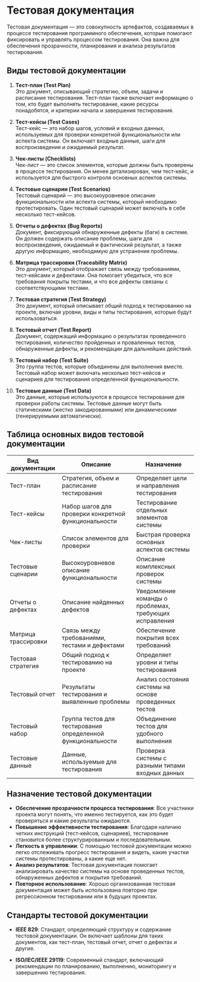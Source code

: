 # Тестовая документация

Тестовая документация — это совокупность артефактов, создаваемых в процессе тестирования программного обеспечения, которые помогают фиксировать и управлять процессом тестирования. Она важна для обеспечения прозрачности, планирования и анализа результатов тестирования.

## Виды тестовой документации

1. **Тест-план (Test Plan)**  
   Это документ, описывающий стратегию, объем, задачи и расписание тестирования. Тест-план также включает информацию о том, кто будет выполнять тестирование, какие ресурсы понадобятся, и критерии начала и завершения тестирования.

2. **Тест-кейсы (Test Cases)**  
   Тест-кейс — это набор шагов, условий и входных данных, используемых для проверки конкретной функциональности или аспекта системы. Он включает входные данные, шаги для воспроизведения и ожидаемый результат.

3. **Чек-листы (Checklists)**  
   Чек-лист — это список элементов, которые должны быть проверены в процессе тестирования. Он менее детализирован, чем тест-кейс, и используется для быстрого контроля основных аспектов системы.

4. **Тестовые сценарии (Test Scenarios)**  
   Тестовый сценарий — это высокоуровневое описание функциональности или аспекта системы, который необходимо протестировать. Один тестовый сценарий может включать в себя несколько тест-кейсов.

5. **Отчеты о дефектах (Bug Reports)**  
   Документ, фиксирующий обнаруженные дефекты (баги) в системе. Он должен содержать описание проблемы, шаги для воспроизведения, ожидаемый и фактический результат, а также другую информацию, необходимую для устранения проблемы.

6. **Матрица трассировки (Traceability Matrix)**  
   Это документ, который отображает связь между требованиями, тест-кейсами и дефектами. Она помогает убедиться, что все требования покрыты тестами, и что все дефекты связаны с соответствующими тестами.

7. **Тестовая стратегия (Test Strategy)**  
   Это документ, который описывает общий подход к тестированию на проекте, включая уровни, виды и типы тестирования, которые будут использоваться.

8. **Тестовый отчет (Test Report)**  
   Документ, содержащий информацию о результатах проведенного тестирования, количество пройденных и проваленных тестов, обнаруженные дефекты, и рекомендации для дальнейших действий.

9. **Тестовый набор (Test Suite)**  
   Это группа тестов, которые объединены для выполнения вместе. Тестовый набор может включать несколько тест-кейсов и сценариев для тестирования определенной функциональности.

10. **Тестовые данные (Test Data)**  
   Это данные, которые используются в процессе тестирования для проверки работы системы. Тестовые данные могут быть статическими (жестко закодированными) или динамическими (генерируемыми автоматически).

## Таблица основных видов тестовой документации

| Вид документации     | Описание                                                                 | Назначение                                                   |
|----------------------|-------------------------------------------------------------------------|--------------------------------------------------------------|
| Тест-план            | Стратегия, объем и расписание тестирования                              | Определяет цели и направления тестирования                   |
| Тест-кейсы           | Набор шагов для проверки конкретной функциональности                    | Тестирование отдельных элементов системы                     |
| Чек-листы            | Список элементов для проверки                                           | Быстрая проверка основных аспектов системы                   |
| Тестовые сценарии    | Высокоуровневое описание функциональности                               | Описание комплексных проверок системы                        |
| Отчеты о дефектах    | Описание найденных дефектов                                             | Уведомление команды о проблемах, требующих исправления       |
| Матрица трассировки  | Связь между требованиями, тестами и дефектами                           | Обеспечение покрытия всех требований                         |
| Тестовая стратегия   | Общий подход к тестированию на проекте                                  | Определяет уровни и типы тестирования                        |
| Тестовый отчет       | Результаты тестирования и выявленные проблемы                          | Анализ состояния системы на основе проведенных тестов        |
| Тестовый набор       | Группа тестов для тестирования определенной функциональности            | Объединение тестов для удобного выполнения                   |
| Тестовые данные      | Данные, используемые для тестирования                                   | Проверка системы с разными типами входных данных             |

## Назначение тестовой документации

- **Обеспечение прозрачности процесса тестирования**: Все участники проекта могут понять, что именно тестируется, как это будет проверяться и какие результаты ожидаются.
- **Повышение эффективности тестирования**: Благодаря наличию четких инструкций (тест-кейсов, сценариев), тестирование становится более структурированным и последовательным.
- **Легкость в управлении**: С помощью тестовой документации можно легко отслеживать прогресс тестирования и видеть, какие участки системы протестированы, а какие еще нет.
- **Анализ результатов**: Тестовая документация помогает анализировать качество системы на основе проведенных тестов, обнаруженных дефектов и покрытия требований.
- **Повторное использование**: Хорошо организованная тестовая документация может быть использована повторно при регрессионном тестировании или в будущих проектах.

## Стандарты тестовой документации

- **IEEE 829**: Стандарт, определяющий структуру и содержание тестовой документации. Он включает шаблоны для таких документов, как тест-план, тестовый отчет, отчет о дефектах и другие.
  
- **ISO/IEC/IEEE 29119**: Современный стандарт, включающий рекомендации по планированию, выполнению, мониторингу и завершению тестирования.


